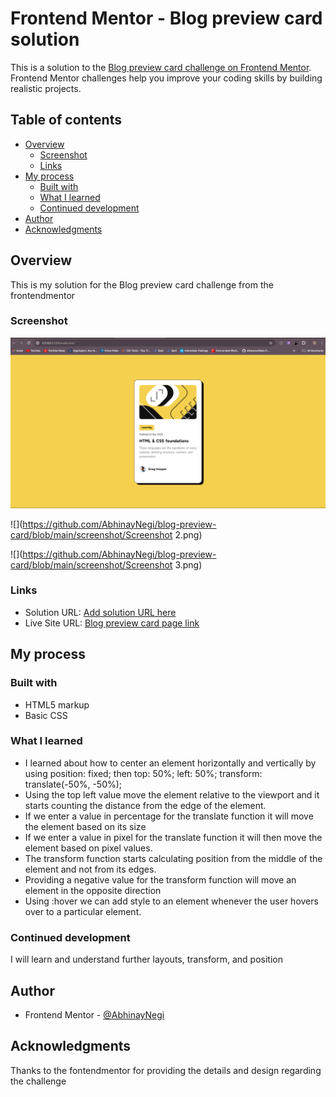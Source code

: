 # Frontend Mentor - Blog preview card solution

This is a solution to the [Blog preview card challenge on Frontend Mentor](https://www.frontendmentor.io/challenges/blog-preview-card-ckPaj01IcS). Frontend Mentor challenges help you improve your coding skills by building realistic projects. 

## Table of contents

- [Overview](#overview)
  - [Screenshot](#screenshot)
  - [Links](#links)
- [My process](#my-process)
  - [Built with](#built-with)
  - [What I learned](#what-i-learned)
  - [Continued development](#continued-development)
- [Author](#author)
- [Acknowledgments](#acknowledgments)

## Overview

This is my solution for the Blog preview card challenge from the frontendmentor

### Screenshot

![](https://github.com/AbhinayNegi/blog-preview-card/blob/main/screenshot/Screenshot.png)

![](https://github.com/AbhinayNegi/blog-preview-card/blob/main/screenshot/Screenshot 2.png)

![](https://github.com/AbhinayNegi/blog-preview-card/blob/main/screenshot/Screenshot 3.png)

### Links

- Solution URL: [Add solution URL here](https://your-solution-url.com)
- Live Site URL: [Blog preview card page link](https://abhinaynegi.github.io/Blog-preview-card/)

## My process

### Built with

- HTML5 markup
- Basic CSS

### What I learned

- I learned about how to center an element horizontally and vertically by using position: fixed; then top: 50%; left: 50%; transform: translate(-50%, -50%);
- Using the top left value move the element relative to the viewport and it starts counting the distance from the edge of the element.
- If we enter a value in percentage for the translate function it will move the element based on its size
- If we enter a value in pixel for the translate function it will then move the element based on pixel values.
- The transform function starts calculating position from the middle of the element and not from its edges.
- Providing a negative value for the transform function will move an element in the opposite direction
- Using :hover we can add style to an element whenever the user hovers over to a particular element.


### Continued development

I will learn and understand further layouts, transform, and position

## Author

- Frontend Mentor - [@AbhinayNegi](https://www.frontendmentor.io/profile/AbhinayNegi)

## Acknowledgments

Thanks to the fontendmentor for providing the details and design regarding the challenge

